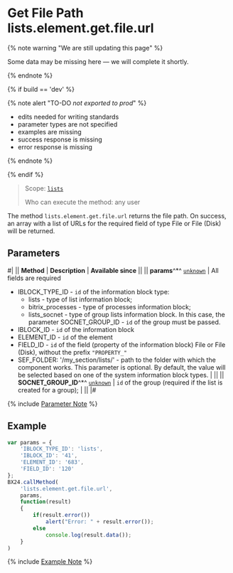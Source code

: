 # Get File Path lists.element.get.file.url

{% note warning "We are still updating this page" %}

Some data may be missing here — we will complete it shortly.

{% endnote %}

{% if build == 'dev' %}

{% note alert "TO-DO _not exported to prod_" %}

- edits needed for writing standards
- parameter types are not specified
- examples are missing
- success response is missing
- error response is missing

{% endnote %}

{% endif %}

> Scope: [`lists`](../../scopes/permissions.md)
>
> Who can execute the method: any user


The method `lists.element.get.file.url` returns the file path. On success, an array with a list of URLs for the required field of type File or File (Disk) will be returned.

## Parameters

#|
|| **Method** | **Description** | **Available since** ||
|| **params**^*^
[`unknown`](../../data-types.md) | All fields are required
- IBLOCK_TYPE_ID - `id` of the information block type:
    - lists - type of list information block;
    - bitrix_processes - type of processes information block;
    - lists_socnet - type of group lists information block. In this case, the parameter SOCNET_GROUP_ID - `id` of the group must be passed.
- IBLOCK_ID - `id` of the information block
- ELEMENT_ID - `id` of the element
- FIELD_ID - `id` of the field (property of the information block) File or File (Disk), without the prefix `"PROPERTY_"`
- SEF_FOLDER: '/my_section/lists/' - path to the folder with which the component works. This parameter is optional. By default, the value will be selected based on one of the system information block types. | ||
|| **SOCNET_GROUP_ID**^*^
[`unknown`](../../data-types.md) | `id` of the group (required if the list is created for a group); | ||
|#

{% include [Parameter Note](../../../_includes/required.md) %}

## Example

```javascript
var params = {
    'IBLOCK_TYPE_ID': 'lists',
    'IBLOCK_ID': '41',
    'ELEMENT_ID': '683',
    'FIELD_ID': '120'
};
BX24.callMethod(
    'lists.element.get.file.url',
    params,
    function(result)
    {
        if(result.error())
            alert("Error: " + result.error());
        else
            console.log(result.data());
    }
)
```

{% include [Example Note](../../../_includes/examples.md) %}